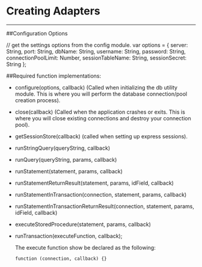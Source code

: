 Creating Adapters
====================================================================
____________________________________________________________________

##Configuration Options

  // get the settings options from the config module.
  var options = {
    server: String,
    port: String,
    dbName: String,
    username: String,
    password: String,
    connectionPoolLimit: Number,
    sessionTableName: String,
    sessionSecret: String
  };


##Required function implementations:

  - configure(options, callback) (Called when initializing the db utility module. This is where you will perform the database connection/pool creation process).
  - close(callback) (Called when the application crashes or exits. This is where you will close existing connections and destroy your connection pool).
  - getSessionStore(callback) (called when setting up express sessions).
  - runStringQuery(queryString, callback)
  - runQuery(queryString, params, callback)
  - runStatement(statement, params, callback)
  - runStatementReturnResult(statement, params, idField, callback)
  - runStatementInTransaction(connection, statement, params, callback)
  - runStatementInTransactionReturnResult(connection, statement, params, idField, callback)
  - executeStoredProcedure(statement, params, callback)
  - runTransaction(executeFunction, callback);

    The execute function show be declared as the following:

        function (connection, callback) {}